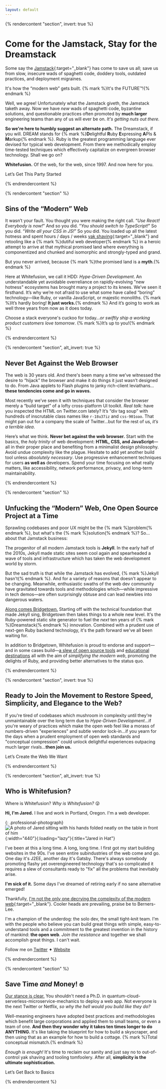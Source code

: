 ```yaml
---
layout: default
---
```


{% rendercontent "section", invert: true %}

# Come for the Jamstack, Stay for the Dreamstack

Some say the [Jamstack](https://jamstack.org){:target="_blank"} has come to save us all; save us from slow, insecure wads of spaghetti code, doddery tools, outdated practices, and deployment migraines.

It's how the “modern web” gets built. {% mark %}It's the FUTURE™!{% endmark %}

Well, we agree! Unfortunately what the Jamstack giveth, the Jamstack taketh away. Now we have _new_ wads of spaghetti code, byzantine solutions, and questionable practices often promoted by **much larger** engineering teams than any of us will ever be on. _It's getting nuts out there._

**So we're here to humbly suggest an alternate path.** The Dreamstack, if you will. DREAM stands for {% mark %}**D**elightful **R**uby **E**xpressing **A**PIs & **M**arkup{% endmark %}. Ruby is the greatest programming language ever devised for typical web development. From there we methodically employ time-tested techniques which effectively capitalize on evergreen browser technology. Shall we go on?

**Whitefusion.** Of the web, for the web, since 1997. And now here for you.

<sl-button variant="primary" size="large" pill onclick="document.querySelector('sl-dialog').show()">Let’s Get This Party Started</sl-button>

{% endrendercontent %}

{% rendercontent "section" %}

## Sins of the “Modern” Web

It wasn’t your fault. You thought you were making the right call. “_Use React! Everybody is now!_” And so you did. “_You should switch to TypeScript!_” So you did. “_Write all your CSS in JS!_” So you did. You loaded up all the latest hotness and spent hours / days / weeks [yak shaving](https://web.archive.org/web/20210111105147/https://americanexpress.io/yak-shaving/){:target="_blank"} and retooling like a {% mark %}dutiful web developer{% endmark %} in a heroic attempt to arrive at that mythical promised land where everything is componentized and chunked and isomorphic and strongly-typed and grand.

But you never arrived, because {% mark %}the promised land is a **myth**.{% endmark %}

Here at Whitefusion, we call it HDD: _Hype-Driven Development_. An understandable yet avoidable overreliance on rapidly-evolving "new hotness" ecosystems has brought many a project to its knees. We’ve seen it firsthand. It’s why we’re not afraid to use what some have called “boring” technology—like Ruby, or vanilla JavaScript, or majestic monoliths. {% mark %}It’s hardly boring! **It just works.**{% endmark %} And it’s going to work as well three years from now as it does today.

Choose a stack everyone's cuckoo for today…_or swiftly ship a working product customers love tomorrow_. {% mark %}It’s up to you!{% endmark %}

{% endrendercontent %}

{% rendercontent "section", alt_invert: true %}

## Never Bet Against the Web Browser

The web is 30 years old. And there's been many a time we’ve witnessed the desire to “hijack” the browser and make it do things it just wasn’t designed to do. From Java applets to Flash plugins to janky rich-client leviathans…**these tendencies come and go in waves.**

Most recently we’ve seen it with techniques that consider the browser merely a “build target” of a lofty cross-platform UI toolkit. _Real talk:_ have you inspected the HTML on Twitter.com lately? It’s “div tag soup” with hundreds of inscrutable class names like `r-18u37iz` and `css-901oao`. That might pan out for a company the scale of Twitter…but for the rest of us, _it’s a terrible idea_.

Here’s what we think. **Never bet against the web browser.** Start with the basics, the _holy trinity_ of web development: **HTML, CSS, and JavaScript**—all in their proper place and benefiting from a minimalist design philosophy. Avoid undue complexity like the plague. Hesitate to add yet another build tool unless _absolutely necessary_. Use progressive enhancement techniques for users **as well as** developers. Spend your time focusing on what really matters, like accessibility, network performance, privacy, and long-term maintainability.

{% endrendercontent %}

{% rendercontent "section" %}

## Unfucking the “Modern” Web, One Open Source Project at a Time

Sprawling codebases and poor UX might be the {% mark %}problem{% endmark %}, but what's the {% mark %}solution{% endmark %}? So…about that Jamstack business:

The progenitor of all modern Jamstack tools is **Jekyll**. In the early half of the 2010s, Jekyll made static sites seem cool again and spearheaded a wave of tools and infrastructure which has taken the web development world by storm.

But the sad truth is that while the Jamstack has evolved, {% mark %}Jekyll hasn't{% endmark %}. And for a variety of reasons that doesn't appear to be changing. Meanwhile, enthusiastic swaths of the web dev community have gravitated towards tools and methodologies which—while impressive in tech demos—are often surprisingly obtuse and can lead newbies into dangerous waters.

[Along comes Bridgetown.](/tech/) Starting off with the technical foundation that made Jekyll sing, Bridgetown then takes things to a whole new level. It's the Ruby-powered static site generator to fuel the <em>next</em> ten years of {% mark %}Dreamstack{% endmark %} innovation. Combined with a prudent use of next-gen Ruby backend technology, it's the path forward we've all been waiting for.

In addition to Bridgetown, Whitefusion is proud to endorse and support—and in some cases build—[a slew of open source tools](/tech/) and [educational destinations](/resources/) all with the aim of _simplifying the modern web_, promoting the delights of Ruby, and providing better alternatives to the status quo.

{% endrendercontent %}

{% rendercontent "section", invert: true %}

## Ready to Join the Movement to Restore Speed, Simplicity, and Elegance to the Web?

If you're tired of codebases which mushroom in complexity until they're unmaintainable over the long term due to _Hype-Driven Development_…if you're weary of practices which make the open web feel like a morass of numbers-driven "experiences" and subtle vendor lock-in…if you yearn for the days when a prudent employment of open web standards and "conceptual compression" could unlock delightful experiences outpacing much larger rivals…**then join us.**

<sl-button variant="primary" size="large" pill onclick="document.querySelector('sl-dialog').show()">Let’s Create the Web We Want</sl-button>

{% endrendercontent %}

{% rendercontent "section", alt_invert: true %}

## Who is Whitefusion?

Where is Whitefusion? _Why is Whitefusion?_ 😜

**Hi, I'm Jared.** I live and work in Portland, Oregon. I'm a web developer.

{: .professional-photograph}
![A photo of Jared sitting with his hands folded neatly on the table in front of him](/images/jared-studio-professional.jpg){:width="440"}{:loading="lazy"}{:title="Jared in Hat"}

I've been at this a long time. A long, long time. I first got my start building websites in the 90s. I've seen entire subindustries of the web come and go. One day it's J2EE, another day it's Gatsby. There's always somebody promoting flashy yet overengineered technology that's so complicated it requires a slew of consultants ready to "fix" all the problems that inevitably arise.

**I'm sick of it.** Some days I've dreamed of retiring early if no sane alternative emerged!

Thankfully, [I'm not the only one decrying the complexity of the modern web](https://web.archive.org/web/20201216033103/https://macwright.com/2020/05/10/spa-fatigue.html){:target="_blank"}. Cooler heads are prevailing, praise be to Berners-Lee.

I'm a champion of the underdog: the solo dev, the small tight-knit team. I'm with the people who believe you can build great things with simple, easy-to-understand tools and a commitment to the greatest invention in the history of mankind: **the open web**. _Join the resistance_ and together we shall accomplish great things. I can't wait.

Follow me on <a href="https://twitter.com/jaredcwhite" target="_blank" style="margin-right:var(--sl-spacing-3x-small)"><sl-icon name="twitter"></sl-icon>Twitter</a> ✦ <a href="https://jaredwhite.com" target="_blank"><sl-icon name="globe"></sl-icon>Website</a>

{% endrendercontent %}

{% rendercontent "section" %}

## Save Time _and_ Money! <ui-label style="font-size:0.7em">😎</ui-label>

[Our stance is clear.](/methodology/) You shouldn't need a Ph.D. in quantum-cloud-serverless-microservice-mechanics to deploy a web app. Not everyone is the next Twitter or Netflix, <em>so why the hell would you build like they do?</em>

Well-meaning engineers have adopted best practices and methodologies which benefit large corporations and applied them to small teams, or even a team of one. **And then they wonder why it takes ten times longer to do ANYTHING.** It's like taking the blueprint for how to build a skyscraper, and then using that as an example for how to build a cottage. {% mark %}Total conceptual mismatch.{% endmark %}

_Enough is enough!_ It's time to reclaim our sanity and just say no to out-of-control yak shaving and tooling tomfoolery. After all, **simplicity is the ultimate sophistication.**

<sl-button variant="success" size="large" pill onclick="document.querySelector('sl-dialog').show()">Let’s Get Back to Basics</sl-button>

{% endrendercontent %}
